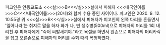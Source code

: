 피고인은 안동교도소 <<<실>>>B<<</실>>>실에서 피해자 <<<내국인이름>>>C<<</내국인이름>>>(20세)와 함께 수용 중인 사이이다.
피고인은 2020. 9. 12. 10:55경 위 <<<실>>>B<<</실>>>실에서 피해자가 피고인의 왼쪽 다리를 흔들면서 '일어나라'는 취지로 말을 하자 화가 나, 빈 생수병(500ml)으로 피해자의 머리를 1회 내리친 후 피해자에게 "죽어 씨발새끼야."라고 욕설을 하면서 왼손으로 피해자의 머리카락을 잡고 오른손으로 피해자의 머리를 수회 때려 폭행하였다.